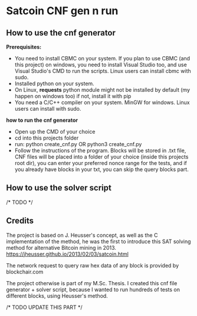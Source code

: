 # Satcoin CNF gen n run

## How to use the cnf generator

**Prerequisites:**
- You need to install CBMC on your system. If you plan to use CBMC (and this project) on windows, you need to install Visual Studio too, and use Visual Studio's CMD to run the scripts. Linux users can install cbmc with sudo.
- Installed python on your system.
- On Linux, **requests** python module might not be installed by default (my happen on windows too) if not, install it with pip
- You need a C/C++ compiler on your system. MinGW for windows. Linux users can install with sudo.

**how to run the cnf generator**

- Open up the CMD of your choice
- cd into this projects folder
- run: python create_cnf.py OR python3 create_cnf.py
- Follow the instructions of the program. Blocks will be stored in .txt file, CNF files will be placed into a folder of your choice (inside this projects root dir), you can enter your preferred nonce range for the tests, and if you already have blocks in your txt, you can skip the query blocks part.


## How to use the solver script

/* TODO */

## Credits

The project is based on J. Heusser's concept, as well as the C implementation of the method, he was the first to introduce this SAT solving method for alternative Bitcoin mining in 2013. https://jheusser.github.io/2013/02/03/satcoin.html

The network request to query raw hex data of any block is provided by blockchair.com

The project otherwise is part of my M.Sc. Thesis. I created this cnf file generator + solver script, because I wanted to run hundreds of tests on different blocks, using Heusser's method.

/* TODO  UPDATE THIS PART */